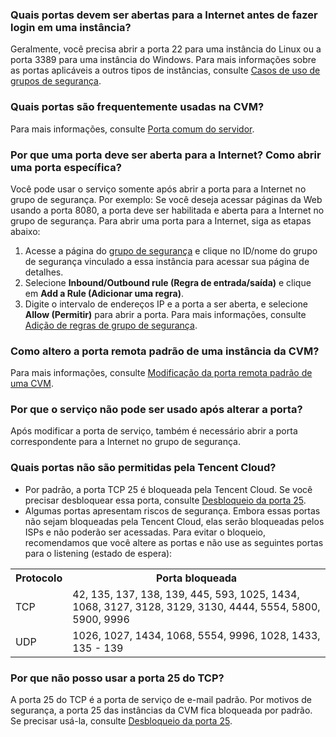 ### Quais portas devem ser abertas para a Internet antes de fazer login em uma instância?
Geralmente, você precisa abrir a porta 22 para uma instância do Linux ou a porta 3389 para uma instância do Windows. Para mais informações sobre as portas aplicáveis a outros tipos de instâncias, consulte [Casos de uso de grupos de segurança](https://intl.cloud.tencent.com/document/product/213/32369).

### Quais portas são frequentemente usadas na CVM?

Para mais informações, consulte [Porta comum do servidor](https://intl.cloud.tencent.com/document/product/213/12451).

### Por que uma porta deve ser aberta para a Internet? Como abrir uma porta específica?

Você pode usar o serviço somente após abrir a porta para a Internet no grupo de segurança. Por exemplo:
Se você deseja acessar páginas da Web usando a porta 8080, a porta deve ser habilitada e aberta para a Internet no grupo de segurança.
Para abrir uma porta para a Internet, siga as etapas abaixo:
1. Acesse a página do [grupo de segurança](https://console.cloud.tencent.com/vpc/securitygroup) e clique no ID/nome do grupo de segurança vinculado a essa instância para acessar sua página de detalhes.
2. Selecione **Inbound/Outbound rule (Regra de entrada/saída)** e clique em **Add a Rule (Adicionar uma regra)**.
3. Digite o intervalo de endereços IP e a porta a ser aberta, e selecione **Allow (Permitir)** para abrir a porta.
Para mais informações, consulte [Adição de regras de grupo de segurança](https://intl.cloud.tencent.com/document/product/213/34272).

### Como altero a porta remota padrão de uma instância da CVM?

Para mais informações, consulte [Modificação da porta remota padrão de uma CVM](https://intl.cloud.tencent.com/document/product/213/35376).


### Por que o serviço não pode ser usado após alterar a porta?

Após modificar a porta de serviço, também é necessário abrir a porta correspondente para a Internet no grupo de segurança.

### Quais portas não são permitidas pela Tencent Cloud?

- Por padrão, a porta TCP 25 é bloqueada pela Tencent Cloud. Se você precisar desbloquear essa porta, consulte [Desbloqueio da porta 25](https://intl.cloud.tencent.com/document/product/213/34833).
- Algumas portas apresentam riscos de segurança. Embora essas portas não sejam bloqueadas pela Tencent Cloud, elas serão bloqueadas pelos ISPs e não poderão ser acessadas. Para evitar o bloqueio, recomendamos que você altere as portas e não use as seguintes portas para o listening (estado de espera):
<table>
<tr><th>Protocolo</th><th>Porta bloqueada</th></tr>
<tr><td>TCP</td><td>42, 135, 137, 138, 139, 445, 593, 1025, 1434, 1068, 3127, 3128, 3129, 3130, 4444, 5554, 5800, 5900, 9996</td></tr>
<tr><td>UDP</td><td>1026, 1027, 1434, 1068, 5554, 9996, 1028, 1433, 135 - 139</td></tr>
</table>


### Por que não posso usar a porta 25 do TCP?
A porta 25 do TCP é a porta de serviço de e-mail padrão. Por motivos de segurança, a porta 25 das instâncias da CVM fica bloqueada por padrão. Se precisar usá-la, consulte [Desbloqueio da porta 25](https://intl.cloud.tencent.com/document/product/213/34833).

